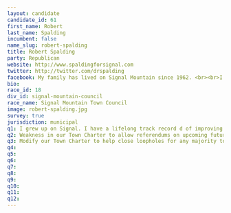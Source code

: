 ```yaml
---
layout: candidate
candidate_id: 61
first_name: Robert
last_name: Spalding
incumbent: false
name_slug: robert-spalding
title: Robert Spalding
party: Republican
website: http://www.spaldingforsignal.com
twitter: http://twitter.com/drspalding
facebook: My family has lived on Signal Mountain since 1962. <br><br>I grew up on Signal and have my primary business on Signal Mountain as a Podiatrist www.justfortoenails.com <br><br>Conservative Republican who looks to our wonderful conservative State Government and the US Constitution to make future decision's for our town<br><br>Believes strongly in changing our town charter to allow referendums to represent the majority vote of our town on recent highly charged issues like the land trust, annexation and growth<br><br>The only candidate with a viable Signal Mountain store front business for 16 years and personally knows how prohibitive current town ordinances are to businesses<br><br>I stared and publishing company in 2001 www.spaldingpublishing.com and I am the president of a online training company www.medinals.com <br><br>Member of the Mountain Business Association and support a voting member of the MBA to be on the planning commission and DRC<br><br>42 years combined experience in Public Safety and currently certified in EMS and Law Enforcement to offer leadership for our future Council decisions on infrastructure <br><br>One of the remaining WRES Charter signature original Incorporators from 1976 and current board member of the Walden's Ridge Emergency Services. Support www.WRES.com <br><br>Member of the Lions Club since 1998 and have help cook 35 BBQ events for Forth of July and Labor Day in a row. Support our Signal Mountain Lions Club<br><br>Monster Barn Festival Creator and director from 2003-2006 and look forward to another event one day www.monsterbarnfun.com <br><br>My wife Virginia and I have a farm next to the Nolan School since 1998 and support improving the safety of the mountain schools with my personal radar sign to help remind us all of our speed and safety.<br><br>Pastimes&#58; Caring for horses, chickens and raising a KOI pond. I greatly enjoy decorating my riding train for Christmas and Halloween for the public to enjoy for the holidays<br><br>I volunteer 20 hours a month to work for the Hamilton County Sheriff’s Department and it is personally worth my time to make our community safer.<br><br>I have numerous Lifesaving awards from multiple EMS and FIRE departments and have citations in law enforcement.<br><br>I want to represent you and your family to have the best town in the US to live and enjoy our great Mountain and be sure to support our <br><br>I have both Republican and Democratic Supporters that transcend all parties. I want to hear from all of you<br><br>I personally support Dick Gee and Chris Howley for the Election Nov 4th
bio: 
race_id: 18
div_id: signal-mountain-council
race_name: Signal Mountain Town Council
image: robert-spalding.jpg
survey: true
jurisdiction: municipal
q1: I grew up on Signal. I have a lifelong track record d of improving Signal Mountain since age 15 .I was educated locally. I am the only candidate with a storefront business on Signal. I have a strong business background locally and nationally. I have 42 years of publics safety experience that will help guide infrastructure decisions on the council. Our Town Charter has some serious flaws that fail to allow referendums for charge issues like the land trust and our business are losing traction by prohibitive ordinances that need modifications to assist our community in getting new ideas that facilitate information flow with a centralized electronic bulletins boards near town hall to promote issues and events and weather delays.<br><br>I have tremendous local community involvement with WRES and the HCSD that greatly improves our community safety.
q2: Weakness in our Town Charter to allow referendums on upcoming future issues, like previous highly charged annexation issues, the land trust other highly charged issues so the majority is fairly represented<br><br>Passing Ordinances that are friendly to businesses and allowing you more of your property lines to allow for different floor plans and our aging public get older to be able to seek variances to modify their older homes to live longer without leaving their residences<br><br>Making sure a SRO program never gets dropped on the back of kids like this council did and make sure it always stays funded and fully supported at all levels of our town government<br><br>Making sure our revenue matches our spending and we conserve our budget to meet expenses
q3: Modify our Town Charter to help close loopholes for any majority to be fairly represented by referendums when necessary<br><br>Change our ordinances to be more business friendly and more ordnances that support property rights with what you can do with your property and not what you cant do with your property <br><br>Be proactive in meeting our finance goals by addressing growth and infrastructure maintenance issues and the meeting the challenges of the funding our part of the WWTA<br><br>Get Hodgepodge back on the mountain after loosing it to poor governmental management after enjoying that festival for 41 years.. it is a good example of letting good volunteers act in and autonomous manner without government micromanaging volunteer groups<br><br>Finding multiple sources of local funding for programs that are in part shared concepts or county in nature  before they as suddenly dropped
q4: 
q5: 
q6: 
q7: 
q8: 
q9: 
q10: 
q11: 
q12: 
---
```

